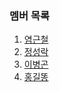 ### 멤버 목록

1. [염근철](https://github.com/ArgoWorkflows-OSS/ArgoWorkflows-OSS/blob/main/docs/users/염근철.md)
1. [정성락](https://github.com/ArgoWorkflows-OSS/ArgoWorkflows-OSS/blob/main/docs/users/정성락.md)
1. [이병곤](https://github.com/ArgoWorkflows-OSS/ArgoWorkflows-OSS/blob/main/docs/users/이병곤.md)
1. [홍길똥](https://github.com/ArgoWorkflows-OSS/ArgoWorkflows-OSS/blob/main/docs/users/홍길똥.md)
